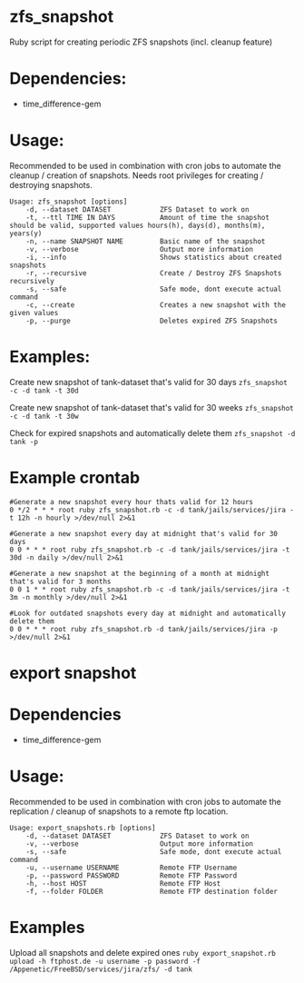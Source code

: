 # zfs_snapshot
Ruby script for creating periodic ZFS snapshots (incl. cleanup feature)

# Dependencies: 
- time_difference-gem

# Usage: 
Recommended to be used in combination with cron jobs to automate the cleanup / creation of snapshots. 
Needs root privileges for creating / destroying snapshots.

```
Usage: zfs_snapshot [options]
    -d, --dataset DATASET            ZFS Dataset to work on
    -t, --ttl TIME IN DAYS           Amount of time the snapshot should be valid, supported values hours(h), days(d), months(m), years(y)
    -n, --name SNAPSHOT NAME         Basic name of the snapshot
    -v, --verbose                    Output more information
    -i, --info                       Shows statistics about created snapshots
    -r, --recursive                  Create / Destroy ZFS Snapshots recursively
    -s, --safe                       Safe mode, dont execute actual command
    -c, --create                     Creates a new snapshot with the given values
    -p, --purge                      Deletes expired ZFS Snapshots
```

# Examples: 

Create new snapshot of tank-dataset that's valid for 30 days
``zfs_snapshot -c -d tank -t 30d``

Create new snapshot of tank-dataset that's valid for 30 weeks
``zfs_snapshot -c -d tank -t 30w``

Check for expired snapshots and automatically delete them
``zfs_snapshot -d tank -p``

# Example crontab
```
#Generate a new snapshot every hour thats valid for 12 hours
0 */2 * * * root ruby zfs_snapshot.rb -c -d tank/jails/services/jira -t 12h -n hourly >/dev/null 2>&1 

#Generate a new snapshot every day at midnight that's valid for 30 days
0 0 * * * root ruby zfs_snapshot.rb -c -d tank/jails/services/jira -t 30d -n daily >/dev/null 2>&1

#Generate a new snapshot at the beginning of a month at midnight that's valid for 3 months
0 0 1 * * root ruby zfs_snapshot.rb -c -d tank/jails/services/jira -t 3m -n monthly >/dev/null 2>&1

#Look for outdated snapshots every day at midnight and automatically delete them
0 0 * * * root ruby zfs_snapshot.rb -d tank/jails/services/jira -p >/dev/null 2>&1
```

# export snapshot

# Dependencies
- time_difference-gem

# Usage: 
Recommended to be used in combination with cron jobs to automate the replication / cleanup of snapshots to a remote ftp location. 

```
Usage: export_snapshots.rb [options]
	-d, --dataset DATASET 			 ZFS Dataset to work on
    -v, --verbose                    Output more information
    -s, --safe 						 Safe mode, dont execute actual command
    -u, --username USERNAME			 Remote FTP Username
    -p, --password PASSWORD 		 Remote FTP Password
    -h, --host HOST 				 Remote FTP Host
    -f, --folder FOLDER 			 Remote FTP destination folder
```

# Examples

Upload all snapshots and delete expired ones
``ruby export_snapshot.rb upload -h ftphost.de -u username -p password -f /Appenetic/FreeBSD/services/jira/zfs/ -d tank``